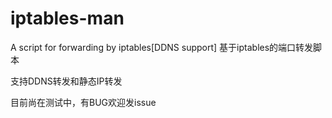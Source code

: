 # iptables-man
A script for forwarding by iptables[DDNS support]
基于iptables的端口转发脚本

支持DDNS转发和静态IP转发

目前尚在测试中，有BUG欢迎发issue
